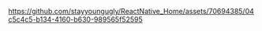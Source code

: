 

https://github.com/stayyoungugly/ReactNative_Home/assets/70694385/04c5c4c5-b134-4160-b630-989565f52595

